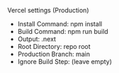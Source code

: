 Vercel settings (Production)

- Install Command: npm install
- Build Command: npm run build
- Output: .next
- Root Directory: repo root
- Production Branch: main
- Ignore Build Step: (leave empty)


